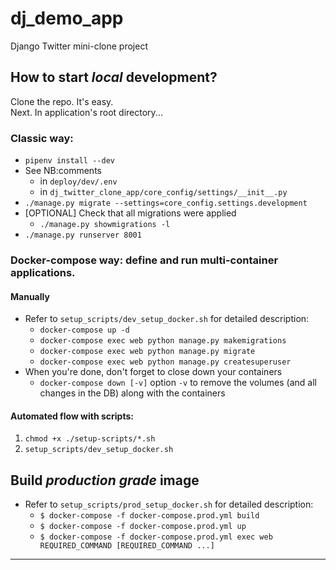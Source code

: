 # dj_demo_app
Django Twitter mini-clone project

## How to start _local_ development?
Clone the repo. It's easy.  
Next. In application's root directory...

### Classic way:

- `pipenv install --dev`
- See NB:comments
    - in `deploy/dev/.env`
    - in `dj_twitter_clone_app/core_config/settings/__init__.py`
- `./manage.py migrate --settings=core_config.settings.development`
- [OPTIONAL] Check that all migrations were applied
  - `./manage.py showmigrations -l`
- `./manage.py runserver 8001`

### Docker-compose way: define and run multi-container applications.

#### Manually

- Refer to `setup_scripts/dev_setup_docker.sh` for detailed description:
  - `docker-compose up -d`
  - `docker-compose exec web python manage.py makemigrations`
  - `docker-compose exec web python manage.py migrate`
  - `docker-compose exec web python manage.py createsuperuser`
- When you're done, don't forget to close down your containers
  - `docker-compose down [-v]` option `-v` to remove the volumes (and all changes in the DB) along with the containers

#### Automated flow with scripts:

1. `chmod +x ./setup-scripts/*.sh`
3. `setup_scripts/dev_setup_docker.sh`

## Build _production grade_ image
- Refer to `setup_scripts/prod_setup_docker.sh` for detailed description:
  - `$ docker-compose -f docker-compose.prod.yml build`
  - `$ docker-compose -f docker-compose.prod.yml up`
  - `$ docker-compose -f docker-compose.prod.yml exec web REQUIRED_COMMAND [REQUIRED_COMMAND ...]`

[comment]: <> (# build the flask container)

[comment]: <> (docker build -t prakhar1989/foodtrucks-web .)

[comment]: <> (# create the network)

[comment]: <> (docker network create foodtrucks-net)

[comment]: <> (# start the ES container)

[comment]: <> (docker run -d --name es --net foodtrucks-net -p 9200:9200 -p 9300:9300 -e "discovery.type=single-node")

[comment]: <> (docker.elastic.co/elasticsearch/elasticsearch:6.3.2)

[comment]: <> (# start the flask app container)

[comment]: <> (docker run -d --net foodtrucks-net -p 5000:5000 --name foodtrucks-web prakhar1989/foodtrucks-web)

----------------------------------------

[comment]: <> (init-user.sh)

[comment]: <> (set -e)

[comment]: <> (psql -v ON_ERROR_STOP=1 --username postgres <<-EOSQL CREATE DATABASE cars_db; CREATE USER cars_admin WITH PASSWORD ')

[comment]: <> (root'; ALTER ROLE cars_admin SET client_encoding TO 'utf8'; ALTER ROLE cars_admin SET default_transaction_isolation TO ')

[comment]: <> (read committed'; ALTER ROLE cars_admin SET timezone TO 'UTC'; GRANT ALL PRIVILEGES ON DATABASE cars_db TO cars_admin;)

[comment]: <> (EOSQL)